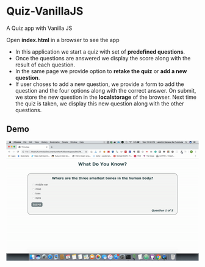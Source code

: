 # Quiz-VanillaJS
A Quiz app with Vanilla JS

Open **index.html** in a browser to see the app

- In this application we start a quiz with set of **predefined questions**.
- Once the questions are answered we display the score along with the result of each question.
- In the same page we provide option to **retake the quiz** or **add a new question**.
- If user choses to add a new question, we provide a form to add the question and the four options along with the correct answer. On submit, we store the new question in the **localstorage** of the browser. Next time the quiz is taken, we display this new question along with the other questions.

## Demo
![Demo](VanilaJS.gif)
